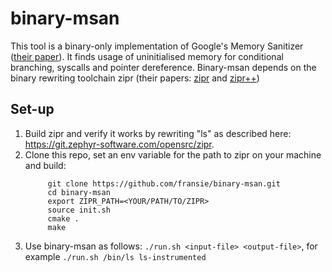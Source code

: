 # binary-msan

This tool is a binary-only implementation of Google's Memory Sanitizer ([their paper](https://doi.org/10.1109/CGO.2015.7054186)). It finds usage of uninitialised memory for conditional branching, syscalls and pointer dereference. Binary-msan depends on the binary rewriting toolchain zipr (their papers: [zipr](https://doi.org/10.1109/DSN.2017.27) and [zipr++](https://doi.org/10.1145/3141235.3141240))

## Set-up

1. Build zipr and verify it works by rewriting "ls" as described here: https://git.zephyr-software.com/opensrc/zipr.
2. Clone this repo, set an env variable for the path to zipr on your machine and build:
   ```
        git clone https://github.com/fransie/binary-msan.git
        cd binary-msan
        export ZIPR_PATH=<YOUR/PATH/TO/ZIPR>
        source init.sh
        cmake .
        make
   ```
3. Use binary-msan as follows: ```./run.sh <input-file> <output-file>```, for example ```./run.sh /bin/ls ls-instrumented```